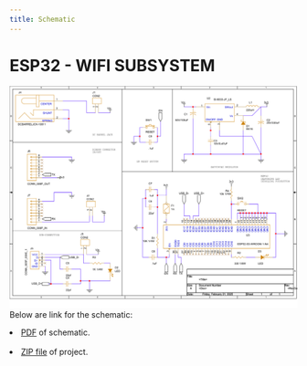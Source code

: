 ```yaml
---
title: Schematic
---
```

# ESP32 - WIFI SUBSYSTEM
![Wifi Subsystem](./IndividualSchematicRev1.png)
<br>Below are link for the schematic:
<br><li>[PDF](./IndividualSchematicRev1.pdf) of schematic.</li>
<br><li>[ZIP file](./IndividualSchematic.zip) of project.</li>